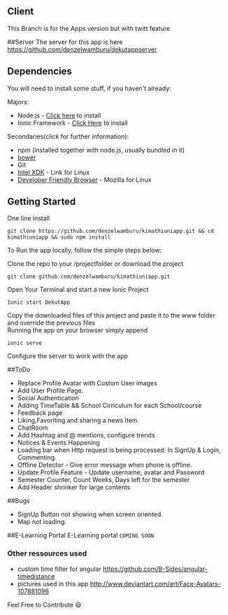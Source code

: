 ## Client

This Branch is for the Apps version but with twitt feature

##Server
The server for this app is here https://github.com/denzelwamburu/dekutappserver

## Dependencies
You will need to install some stuff, if you haven't already:

Majors:

* Node.js - [Click here](http://nodejs.org) to install
* Ionic Framework - [Click Here](http://ionicframework.com) to install

Secondaries(click for further information):

* npm (installed together with node.js, usually bundled in it)
* [bower](http://bower.io)
* Git 
* [Intel XDK](https://download.xdk.intel.com/xdk/xdk_web_linux64_master_1995.tgz) - Link for Linux
* [Developer Friendly Browser](https://download-installer.cdn.mozilla.net/pub/firefox/nightly/latest-mozilla-aurora/firefox-40.0a2.en-US.linux-x86_64.tar.bz2) - Mozilla for Linux
## Getting Started
One line install
```
git clone https://github.com/denzelwamburu/kimathiuniapp.git && cd kimathiuniapp && sudo npm install 
```

To Run the app locally, follow the simple steps below:

Clone the repo to your /projectfolder or download the project
```
git clone github.com/denzelwamburu/kimathiuniapp.git 
```
Open Your Terminal and start a new Ionic Project

```
Ionic start DekutApp
```
Copy the downloaded files of this project and paste it to the www folder and override the previous files
<br/>
Running the app on your browser simply append
```
ionic serve
```

Configure the server to work with the app

##ToDo
* Replace Profile Avatar with Custom User images
* Add User Profile Page.
* Social Authentication
* Adding TimeTable && School Cirriculum for each School/course
* Feedback page
* Liking,Favoriting and sharing a news Item.
* ChatRoom
* Add Hashtag and @ mentions, configure trends
* Notices & Events Happening
* Loading bar when Http request is being processed: In SignUp & Login, Commenting.
* Offline Detector - Give error message when phone is offline.
* Update Profile Feature -  Update username, avatar and Password
* Semester Counter, Count Weeks, Days left for the semester
* Add Header shrinker for large contents

##Bugs
* SignUp Button not showing when screen oriented.
* Map not loading.



##E-Learning Portal
E-Learning portal  ``` COMING SOON ```

### Other ressources used
- custom time filter for angular https://github.com/B-Sides/angular-timedistance
- pictures used in this app http://www.deviantart.com/art/Face-Avatars-107881096


Feel Free to Contribute :smiley: